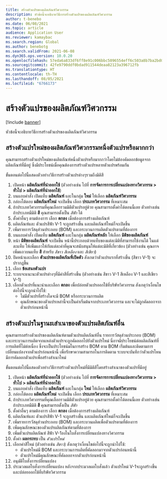 ```yaml
---
title: สร้างตัวแปรของผลิตภัณฑ์วิศวกรรม
description: หัวข้อนี้จะอธิบายวิธีการสร้างตัวแปรของผลิตภัณฑ์วิศวกรรม
author: t-benebo
ms.date: 06/08/2021
ms.topic: article
audience: Application User
ms.reviewer: kamaybac
ms.search.region: Global
ms.author: benebotg
ms.search.validFrom: 2021-06-08
ms.dyn365.ops.version: 10.0.20
ms.openlocfilehash: 57eda6a833df6ff8e91c006bbc5096554eff6c503a8b7ba2bd0b13e2f8e98f56
ms.sourcegitcommit: 42fe9790ddf0bdad911544deaa82123a396712fb
ms.translationtype: HT
ms.contentlocale: th-TH
ms.lasthandoff: 08/05/2021
ms.locfileid: "6766173"
---
```

# <a name="generate-variants-for-engineering-products"></a>สร้างตัวแปรของผลิตภัณฑ์วิศวกรรม

[!include [banner](../includes/banner.md)]

หัวข้อนี้จะอธิบายวิธีการสร้างตัวแปรของผลิตภัณฑ์วิศวกรรม

## <a name="generate-one-or-more-new-variants-of-an-engineering-product"></a>สร้างตัวแปรใหม่ของผลิตภัณฑ์วิศวกรรมหนึ่งตัวแปรหรือมากกว่า

คุณสามารถสร้างตัวแปรใหม่ของผลิตภัณฑ์หนึ่งตัวแปรหรือมากกว่าโดยไม่ต้องคัดลอกข้อมูลจากผลิตภัณฑ์ที่มีอยู่ ซึ่งมีประโยชน์เมื่อคุณต้องการสร้างตัวแปรหลายตัวแปรพร้อมกัน

ขั้นตอนต่อไปนี้แสดงตัวอย่างวิธีการสร้างตัวแปรต่างๆรวมถึงมิติสี

1. เปิดหน้า **ผลิตภัณฑ์ที่นำออกใช้** (ตัวอย่างเช่น ไปที่ **การจัดการการเปลี่ยนแปลงทางวิศวกรรม \> ทั่วไป \> ผลิตภัณฑ์ที่นำออกใช้**)
1. บนแถบคำสั่ง เปิดแท็บ **ผลิตภัณฑ์** และในกลุ่ม **ใหม่** ให้เลือก **ผลิตภัณฑ์วิศวกรรม**
1. กล่องโต้ตอบ **ผลิตภัณฑ์ใหม่** จะเปิดขึ้น เลือก **ประเภทวิศวกรรม** ที่เหมาะสม
1. ถ้าประเภทวิศวกรรมที่คุณเลือกรวมมิติตัวแปรอยู่ด้วย คุณสามารถตั้งค่าได้ตอนนี้เลย ตัวอย่างเช่น ถ้าประเภทมีมิติ **สี** คุณสามารถตั้งเป็น *สีฟ้า* ได้
1. ตั้งค่าอื่นๆ ตามต้องการ เลือก **ตกลง** เมื่อต้องการสร้างผลิตภัณฑ์
1. ผลิตภัณฑ์และ ตัวแปรสีฟ้า V-1 จะถูกสร้างขึ้น และผลิตภัณฑ์ใหม่ก็จะเปิดขึ้น
1. เพิ่มรายการวัสดุส่วนประกอบ (BOM) และกระบวนการผลิตตัวแปรตามที่ต้องการ
1. บนแถบคำสั่ง เปิดแท็บ **ผลิตภัณฑ์** และในกลุ่ม **ผลิตภัณฑ์หลัก** ให้เลือก **มิติของผลิตภัณฑ์**
1. หน้า **มิติของผลิตภัณฑ์** จะเปิดขึ้น หน้านี้ประกอบด้วยแท็บของแต่ละมิติที่สามารถใช้งานได้ ในแต่ละแท็บ ให้เพิ่มแถวให้กับแต่ละค่าที่คุณจะสนับสนุนให้แต่ละมิติที่เกี่ยวข้อง (ตัวอย่างเช่น คุณอาจเพิ่มแถวบนแท็บ **สี** สำหรับ *สีขาว* *สีเหลือง* และ *สีเขียว*)
1. ปิดหน้าและเลือก **ตัวแปรของผลิตภัณฑี่เปิดตัว** สังเกตว่าตัวแปรแรกที่สร้างขึ้น (สีขาว V-1) จะปรากฏขึ้น
1. เลือก **ข้อเสนอตัวแปร**
1. ระบบจะแนะนะตัวแปรต่างๆที่มีค่าสีที่สร้างขึ้น (ตัวอย่างเช่น สีขาว V-1 สีเหลือง V-1 และสีเขียว V-1)
1. เลือกตัวแปรที่แนะนำและเลือก **ตกลง** เพื่อปล่อยตัวแปรออกใช้ที่บริษัทวิศวกรรม สังเกตุว่าเงื่อนไขต่อไปนี้จะถูกนำไปใช้: 
    - ไม่มีตัวแปรที่สร้างใดจะมี BOM หรือกระบวนการผลิต
    - คุณลักษณะของตัวแปรเหล่านี้จะเป็นค่าเริ่มต้นจากประเภทวิศวกรรม และจะไม่ถูกคัดลอกจากตัวแปรก่อนหน้านี้

## <a name="generate-a-variant-as-a-copy-of-another-product-variant"></a>สร้างตัวแปรในฐานะเสําเนาของตัวแปรผลิตภัณฑ์อื่น

คุณสามารถสร้างตัวแปรของผลิตภัณฑ์ตามตัวแปรผลิตภัณฑ์อื่น รายการวัสดุส่วนประกอบ (BOM) และกระบวนการผลิตจากแหล่งตัวแปรจะถูกคัดลอกไปยังตัวแปรใหม่ นี่อาจมีประโยชน์ต่อผลิตภัณฑ์ที่การผลิตที่ไม่ต่อเนื่อง ซึ่งจะเป็นประโยชน์มในการสร้าง BOM ตาม BOM เริ่มต้นและติดตามการเปลี่ยนแปลงจากตัวแปรก่อนหน้านี้ เพื่อรักษาความสามารถในการติดตาม ระบบจะบันทึกว่าตัวแปรไหนมีการคัดลอกตัวแปรเพื่อสร้างสําเนาใหม่

ขั้นตอนต่อไปนี้แสดงตัวอย่างวิธีการสร้างตัวแปรใหม่ที่มีมิติสีโดยสร้างสําเนาของตัวแปรที่มีอยู่

1. เปิดหน้า **ผลิตภัณฑ์ที่นำออกใช้** (ตัวอย่างเช่น ไปที่ **การจัดการการเปลี่ยนแปลงทางวิศวกรรม \> ทั่วไป \> ผลิตภัณฑ์ที่นำออกใช้**)
1. บนแถบคำสั่ง เปิดแท็บ **ผลิตภัณฑ์** และในกลุ่ม **ใหม่** ให้เลือก **ผลิตภัณฑ์วิศวกรรม**
1. กล่องโต้ตอบ **ผลิตภัณฑ์ใหม่** จะเปิดขึ้น เลือก **ประเภทวิศวกรรม** ที่เหมาะสม
1. ถ้าประเภทวิศวกรรมที่คุณเลือกรวมมิติตัวแปรอยู่ด้วย คุณสามารถตั้งค่าได้ตอนนี้เลย ตัวอย่างเช่น ถ้าประเภทมีมิติ **สี** คุณสามารถตั้งเป็น *สีฟ้า*
1. ตั้งค่าอื่นๆ ตามต้องการ เลือก **ตกลง** เมื่อต้องการสร้างผลิตภัณฑ์
1. ผลิตภัณฑ์และ ตัวแปรสีฟ้า V-1 จะถูกสร้างขึ้น และผลิตภัณฑ์ใหม่ก็จะเปิดขึ้น
1. เพิ่มรายการวัสดุส่วนประกอบ (BOM) และกระบวนผลิตเพื่อตัวแปรตามที่ต้องการ
1. เพิ่มคุณลักษณะของตัวแปรผลิตภัณฑ์ตามที่ต้องการ
1. เพิ่มตัวแปรผลิตภัณฑ์ สีฟ้า V-1ลงในใบสั่งการเปลี่ยนแปลงทางวิศวกรรม
1. ตั้งค่า **ผลกระทบ** เป็น *ตัวแปรใหม่*
1. เลือกค่าสีใหม่ (ตัวอย่างเช่น *สีขาว*) สังเกตุว่าเงื่อนไขต่อไปนี้จะถูกนำไปใช้: 
    - ตัวแปรใหม่มี BOM และกระบวนการผลิตที่คัดลอกมาจากตัวแปรก่อนหน้านี้
    - ตัวแปรใหม่มีคุณลักษณะที่คัดลอกจากตัวแปรก่อนหน้านี้
1. อนุมัติใบสั่งการเปลี่ยนแปลง
1. ประมวลผลใบสั่งการเปลี่ยนแปลง หลังจากประมวลผลใบสั่งแล้ว ตัวแปรใหม่ V-1จะถูกสร้างขึ้นและปล่อยออกใช้ที่บริษัทวิศวกรรม
